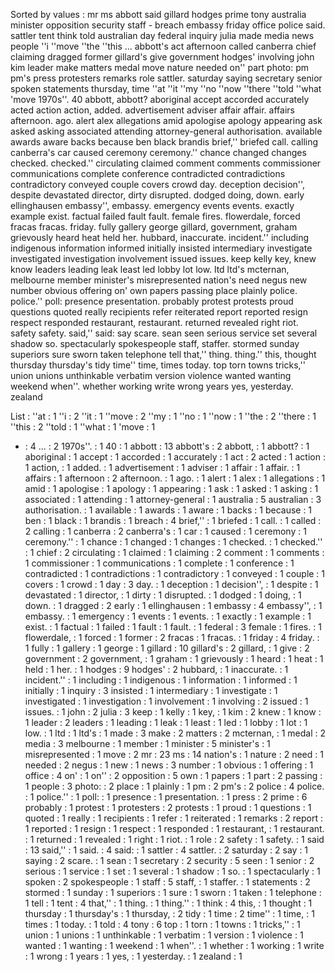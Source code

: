 Sorted by values :
mr ms abbott said gillard hodges prime tony australia minister opposition security staff - breach embassy friday office police said. sattler tent think told australian day federal inquiry julia made media news people ''i ''move ''the ''this ... abbott's act afternoon called canberra chief claiming dragged former gillard's give government hodges' involving john kim leader make matters medal move nature needed on'' part photo: pm pm's press protesters remarks role sattler. saturday saying secretary senior spoken statements thursday, time ''at ''it ''my ''no ''now ''there ''told ''what 'move 1970s''. 40 abbott, abbott? aboriginal accept accorded accurately acted action action, added. advertisement adviser affair affair. affairs afternoon. ago. alert alex allegations amid apologise apology appearing ask asked asking associated attending attorney-general authorisation. available awards aware backs because ben black brandis brief,'' briefed call. calling canberra's car caused ceremony ceremony.'' chance changed changes checked. checked.'' circulating claimed comment comments commissioner communications complete conference contradicted contradictions contradictory conveyed couple covers crowd day. deception decision'', despite devastated director, dirty disrupted. dodged doing, down. early ellinghausen embassy'', embassy. emergency events events. exactly example exist. factual failed fault fault. female fires. flowerdale, forced fracas fracas. friday. fully gallery george gillard, government, graham grievously heard heat held her. hubbard, inaccurate. incident.'' including indigenous information informed initially insisted intermediary investigate investigated investigation involvement issued issues. keep kelly key, knew know leaders leading leak least led lobby lot low. ltd ltd's mcternan, melbourne member minister's misrepresented nation's need negus new number obvious offering on' own papers passing place plainly police. police.'' poll: presence presentation. probably protest protests proud questions quoted really recipients refer reiterated report reported resign respect responded restaurant, restaurant. returned revealed right riot. safety safety. said,'' said: say scare. sean seen serious service set several shadow so. spectacularly spokespeople staff, staffer. stormed sunday superiors sure sworn taken telephone tell that,'' thing. thing.'' this, thought thursday thursday's tidy time'' time, times today. top torn towns tricks,'' union unions unthinkable verbatim version violence wanted wanting weekend when''. whether working write wrong years yes, yesterday. zealand 

List :
''at : 1
''i : 2
''it : 1
''move : 2
''my : 1
''no : 1
''now : 1
''the : 2
''there : 1
''this : 2
''told : 1
''what : 1
'move : 1
- : 4
... : 2
1970s''. : 1
40 : 1
abbott : 13
abbott's : 2
abbott, : 1
abbott? : 1
aboriginal : 1
accept : 1
accorded : 1
accurately : 1
act : 2
acted : 1
action : 1
action, : 1
added. : 1
advertisement : 1
adviser : 1
affair : 1
affair. : 1
affairs : 1
afternoon : 2
afternoon. : 1
ago. : 1
alert : 1
alex : 1
allegations : 1
amid : 1
apologise : 1
apology : 1
appearing : 1
ask : 1
asked : 1
asking : 1
associated : 1
attending : 1
attorney-general : 1
australia : 5
australian : 3
authorisation. : 1
available : 1
awards : 1
aware : 1
backs : 1
because : 1
ben : 1
black : 1
brandis : 1
breach : 4
brief,'' : 1
briefed : 1
call. : 1
called : 2
calling : 1
canberra : 2
canberra's : 1
car : 1
caused : 1
ceremony : 1
ceremony.'' : 1
chance : 1
changed : 1
changes : 1
checked. : 1
checked.'' : 1
chief : 2
circulating : 1
claimed : 1
claiming : 2
comment : 1
comments : 1
commissioner : 1
communications : 1
complete : 1
conference : 1
contradicted : 1
contradictions : 1
contradictory : 1
conveyed : 1
couple : 1
covers : 1
crowd : 1
day : 3
day. : 1
deception : 1
decision'', : 1
despite : 1
devastated : 1
director, : 1
dirty : 1
disrupted. : 1
dodged : 1
doing, : 1
down. : 1
dragged : 2
early : 1
ellinghausen : 1
embassy : 4
embassy'', : 1
embassy. : 1
emergency : 1
events : 1
events. : 1
exactly : 1
example : 1
exist. : 1
factual : 1
failed : 1
fault : 1
fault. : 1
federal : 3
female : 1
fires. : 1
flowerdale, : 1
forced : 1
former : 2
fracas : 1
fracas. : 1
friday : 4
friday. : 1
fully : 1
gallery : 1
george : 1
gillard : 10
gillard's : 2
gillard, : 1
give : 2
government : 2
government, : 1
graham : 1
grievously : 1
heard : 1
heat : 1
held : 1
her. : 1
hodges : 9
hodges' : 2
hubbard, : 1
inaccurate. : 1
incident.'' : 1
including : 1
indigenous : 1
information : 1
informed : 1
initially : 1
inquiry : 3
insisted : 1
intermediary : 1
investigate : 1
investigated : 1
investigation : 1
involvement : 1
involving : 2
issued : 1
issues. : 1
john : 2
julia : 3
keep : 1
kelly : 1
key, : 1
kim : 2
knew : 1
know : 1
leader : 2
leaders : 1
leading : 1
leak : 1
least : 1
led : 1
lobby : 1
lot : 1
low. : 1
ltd : 1
ltd's : 1
made : 3
make : 2
matters : 2
mcternan, : 1
medal : 2
media : 3
melbourne : 1
member : 1
minister : 5
minister's : 1
misrepresented : 1
move : 2
mr : 23
ms : 14
nation's : 1
nature : 2
need : 1
needed : 2
negus : 1
new : 1
news : 3
number : 1
obvious : 1
offering : 1
office : 4
on' : 1
on'' : 2
opposition : 5
own : 1
papers : 1
part : 2
passing : 1
people : 3
photo: : 2
place : 1
plainly : 1
pm : 2
pm's : 2
police : 4
police. : 1
police.'' : 1
poll: : 1
presence : 1
presentation. : 1
press : 2
prime : 6
probably : 1
protest : 1
protesters : 2
protests : 1
proud : 1
questions : 1
quoted : 1
really : 1
recipients : 1
refer : 1
reiterated : 1
remarks : 2
report : 1
reported : 1
resign : 1
respect : 1
responded : 1
restaurant, : 1
restaurant. : 1
returned : 1
revealed : 1
right : 1
riot. : 1
role : 2
safety : 1
safety. : 1
said : 13
said,'' : 1
said. : 4
said: : 1
sattler : 4
sattler. : 2
saturday : 2
say : 1
saying : 2
scare. : 1
sean : 1
secretary : 2
security : 5
seen : 1
senior : 2
serious : 1
service : 1
set : 1
several : 1
shadow : 1
so. : 1
spectacularly : 1
spoken : 2
spokespeople : 1
staff : 5
staff, : 1
staffer. : 1
statements : 2
stormed : 1
sunday : 1
superiors : 1
sure : 1
sworn : 1
taken : 1
telephone : 1
tell : 1
tent : 4
that,'' : 1
thing. : 1
thing.'' : 1
think : 4
this, : 1
thought : 1
thursday : 1
thursday's : 1
thursday, : 2
tidy : 1
time : 2
time'' : 1
time, : 1
times : 1
today. : 1
told : 4
tony : 6
top : 1
torn : 1
towns : 1
tricks,'' : 1
union : 1
unions : 1
unthinkable : 1
verbatim : 1
version : 1
violence : 1
wanted : 1
wanting : 1
weekend : 1
when''. : 1
whether : 1
working : 1
write : 1
wrong : 1
years : 1
yes, : 1
yesterday. : 1
zealand : 1
